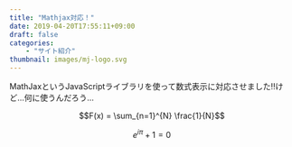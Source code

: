 ```yaml
---
title: "Mathjax対応！"
date: 2019-04-20T17:55:11+09:00
draft: false
categories:
    - "サイト紹介"
thumbnail: images/mj-logo.svg
---
```


MathJaxというJavaScriptライブラリを使って数式表示に対応させました‼けど...何に使うんだろう…

  
$$F(x) = \sum_{n=1}^{N} \frac{1}{N}$$

$$ e^{i\pi}+1=0$$